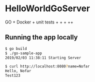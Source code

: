 # HelloWorldGoServer
GO + Docker + unit tests + + + ++


## Running the app locally

```bash
$ go build
$ ./go-sample-app
2019/02/03 11:38:11 Starting Server
```

```bash
$ curl http://localhost:8080?name=Nofar
Hello, Nofar
Test123
``` 

  
   
   
    
         
          
               
 
   
  
